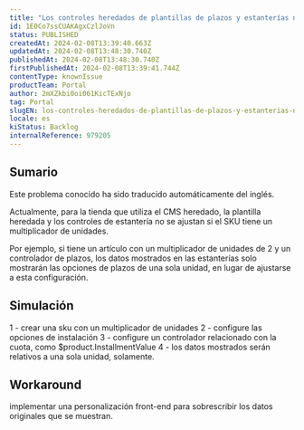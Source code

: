 ```yaml
---
title: "Los controles heredados de plantillas de plazos y estanterías no tienen en cuenta los multiplicadores de unidades"
id: 1E0Co7ssCUAKAgxCzlJoVn
status: PUBLISHED
createdAt: 2024-02-08T13:39:40.663Z
updatedAt: 2024-02-08T13:48:30.740Z
publishedAt: 2024-02-08T13:48:30.740Z
firstPublishedAt: 2024-02-08T13:39:41.744Z
contentType: knownIssue
productTeam: Portal
author: 2mXZkbi0oi061KicTExNjo
tag: Portal
slugEN: los-controles-heredados-de-plantillas-de-plazos-y-estanterias-no-tienen-en-cuenta-los-multiplicadores-de-unidades
locale: es
kiStatus: Backlog
internalReference: 979205
---
```


## Sumario

<div class="alert alert-info">
  <p>Este problema conocido ha sido traducido automáticamente del inglés.</p>
</div>


Actualmente, para la tienda que utiliza el CMS heredado, la plantilla heredada y los controles de estantería no se ajustan si el SKU tiene un multiplicador de unidades.

Por ejemplo, si tiene un artículo con un multiplicador de unidades de 2 y un controlador de plazos, los datos mostrados en las estanterías solo mostrarán las opciones de plazos de una sola unidad, en lugar de ajustarse a esta configuración.


##

## Simulación


1 - crear una sku con un multiplicador de unidades
2 - configure las opciones de instalación
3 - configure un controlador relacionado con la cuota, como $product.InstallmentValue
4 - los datos mostrados serán relativos a una sola unidad, solamente.



## Workaround


implementar una personalización front-end para sobrescribir los datos originales que se muestran.





